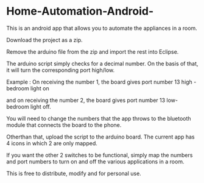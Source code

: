 Home-Automation-Android-
========================
This is an android app that allows you to automate the appliances in a room.

Download the project as a zip.

Remove the arduino file from the zip and import the rest into Eclipse.

The arduino script simply checks for a decimal number. On the basis of that, it will turn the corresponding port high/low.

Example : On receiving the number 1, the board gives port number 13 high - bedroom light on 

and on receiving the number 2, the board gives port number 13 low- bedroom light off.

You will need to change the numbers that the app throws to the bluetooth module that connects the board to the phone.

Otherthan that, upload the script to the arduino board. The current app has 4 icons in which 2 are only mapped.

If you want the other 2 switches to be functional, simply map the numbers and port numbers to turn on and off the various applications in a room.

This is free to distribute, modify and for personal use.
